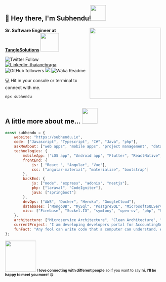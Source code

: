 <h2>👋 Hey there, I'm Subhendu! <img src="https://i.pinimg.com/originals/ea/6e/60/ea6e603c4204ecb4664901d7f9edf452.gif" width="50" style="margin-bottom:-4px; margin-left:-8px;"></h2>
<img align='right' src="https://i.pinimg.com/originals/70/80/4f/70804f7e25b11f29db904f2fa7b4cd9d.gif" width="230">
<p><b>Sr. Software Engineer at <a href="http://www.tanglesolutions.com">TangleSolutions</a></b>
<img src="https://thumbs.gfycat.com/YearlySinfulKingfisher-size_restricted.gif" width="60" style="margin-bottom:-11px;"></p>

![Twitter Follow](https://img.shields.io/twitter/follow/subhendu_io?label=Follow)
[![Linkedin: thaianebraga](https://img.shields.io/badge/-Subhendu-blue?style=flat-square&logo=Linkedin&logoColor=white&link=https://www.linkedin.com/in/subhendu-io/)](https://www.linkedin.com/in/subhendu-io/)
![GitHub followers](https://img.shields.io/github/followers/Subhendu-io?label=Follow&style=social)
![](https://visitor-badge.glitch.me/badge?page_id=subhendu-io.subhendu-io)
![Waka Readme](https://github.com/anmol098/anmol098/workflows/Waka%20Readme/badge.svg)

💻 Hit in your console or terminal to connect with me.

```bash
npx subhendu
```

## A little more about me... <img src="https://88daystowork.com/img/walker-loading.gif" width="50" style="margin-bottom:-8px;">  

```javascript
const subhendu = {
    website: "https://subhendu.io",
    code: ["Javascript", "Typescript", "C#", "Java", "php"],
    askMeAbout: ["web apps", "mobile apps", "project management", "data structure", "photography"],
    technologies: {
        mobileApp: ["iOS app", "Android app", "Flutter", "ReactNative", "NativeScript"],
        frontEnd: {
            js: [ "React ", "Angular", "Vue"],
            css: ["angular-material", "materialize", "bootstrap"]
        },
        backEnd: {
            js: ["node", "express", "adonis", "nestjs"],
            php: ["laraval", "CodeIgniter"],
            java: ["springboot"]
        },
        devOps: ["AWS", "Docker", "Heroku", "GoogleCloud"],
        databases: ["MongoDB", "MySql", "PostgreSQL", "MicrosoftSQLServer", "MariaDB", "firestore", "Redis"],
        misc: ["Firebase", "Socket.IO", "symfony", "open-cv", "php", "SuiteApp"]
    },
    architecture: ["Microservice Architecture", "Clean Architecture", "Serverless Architecture"],
    currentProject: "I am developing developers portal for AccountingSuite using MEANStack",
    funFact: "Any fool can write code that a computer can understand. Always write code that humans can understand!"
};
```

<img src="https://thumbs.gfycat.com/WarmheartedMedicalCornsnake-size_restricted.gif" width="100"> <small><b>I love connecting with different people</b> so if you want to say <b>hi, I'll be happy to meet you more!</b> 😋</small>
